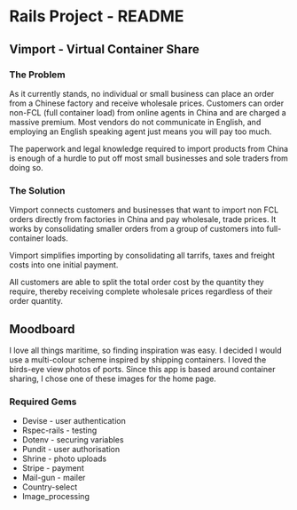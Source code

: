 # Rails Project - README

## Vimport - Virtual Container Share

### The Problem
As it currently stands, no individual or small business can place an order from a Chinese factory and receive wholesale prices.
Customers can order non-FCL (full container load) from online agents in China and are charged a massive premium. 
Most vendors do not communicate in English, and employing an English speaking agent just means you will pay too much.

The paperwork and legal knowledge required to import products from China is enough of a hurdle to put off most small businesses and sole traders from doing so.


### The Solution
Vimport connects customers and businesses that want to import non FCL orders directly from factories in China and
pay wholesale, trade prices.
It works by consolidating smaller orders from a group of customers into full-container loads.

Vimport simplifies importing by consolidating all tarrifs, taxes and freight costs into one initial payment. 

All customers are able to split the total order cost by the quantity they require, thereby receiving complete wholesale prices regardless of their order quantity. 

## Moodboard
I love all things maritime, so finding inspiration was easy. I decided I would use a multi-colour scheme inspired by shipping containers. I loved the birds-eye
view photos of ports. Since this app is based around container sharing, I chose one of these images for the home page.





### Required Gems 
* Devise - user authentication
* Rspec-rails - testing
* Dotenv - securing variables
* Pundit - user authorisation
* Shrine - photo uploads
* Stripe - payment
* Mail-gun - mailer
* Country-select
* Image_processing